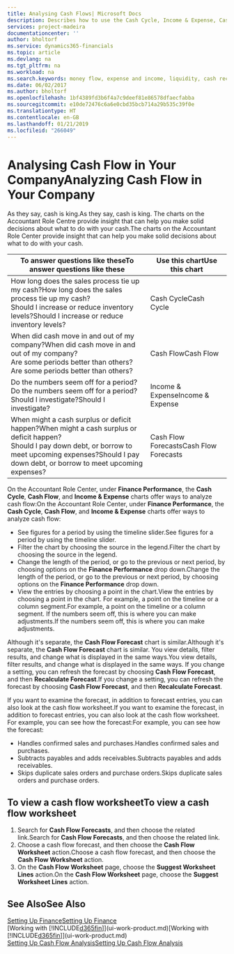 ```yaml
---
title: Analysing Cash Flows| Microsoft Docs
description: Describes how to use the Cash Cycle, Income & Expense, Cash Flow, and Cash Flow Forecast charts to analyze the past and future flow of money in and out of your company.
services: project-madeira
documentationcenter: ''
author: bholtorf
ms.service: dynamics365-financials
ms.topic: article
ms.devlang: na
ms.tgt_pltfrm: na
ms.workload: na
ms.search.keywords: money flow, expense and income, liquidity, cash receipts minus cash payments, Cartera
ms.date: 06/02/2017
ms.author: bholtorf
ms.openlocfilehash: 1bf4389fd3b6f4a7c9deef81e86578dfaecfabba
ms.sourcegitcommit: e10de72476c6a6e0cbd35bcb714a29b535c39f0e
ms.translationtype: HT
ms.contentlocale: en-GB
ms.lasthandoff: 01/21/2019
ms.locfileid: "266049"
---
```

# <a name="analyzing-cash-flow-in-your-company"></a><span data-ttu-id="d91e1-103">Analysing Cash Flow in Your Company</span><span class="sxs-lookup"><span data-stu-id="d91e1-103">Analyzing Cash Flow in Your Company</span></span>
<span data-ttu-id="d91e1-104">As they say, cash is king.</span><span class="sxs-lookup"><span data-stu-id="d91e1-104">As they say, cash is king.</span></span> <span data-ttu-id="d91e1-105">The charts on the Accountant Role Centre provide insight that can help you make solid decisions about what to do with your cash.</span><span class="sxs-lookup"><span data-stu-id="d91e1-105">The charts on the Accountant Role Center provide insight that can help you make solid decisions about what to do with your cash.</span></span>  

| <span data-ttu-id="d91e1-106">To answer questions like these</span><span class="sxs-lookup"><span data-stu-id="d91e1-106">To answer questions like these</span></span> | <span data-ttu-id="d91e1-107">Use this chart</span><span class="sxs-lookup"><span data-stu-id="d91e1-107">Use this chart</span></span> |
| --- | --- |
| <span data-ttu-id="d91e1-108">How long does the sales process tie up my cash?</span><span class="sxs-lookup"><span data-stu-id="d91e1-108">How long does the sales process tie up my cash?</span></span></br> <span data-ttu-id="d91e1-109">Should I increase or reduce inventory levels?</span><span class="sxs-lookup"><span data-stu-id="d91e1-109">Should I increase or reduce inventory levels?</span></span> |<span data-ttu-id="d91e1-110">Cash Cycle</span><span class="sxs-lookup"><span data-stu-id="d91e1-110">Cash Cycle</span></span> |
| <span data-ttu-id="d91e1-111">When did cash move in and out of my company?</span><span class="sxs-lookup"><span data-stu-id="d91e1-111">When did cash move in and out of my company?</span></span></br> <span data-ttu-id="d91e1-112">Are some periods better than others?</span><span class="sxs-lookup"><span data-stu-id="d91e1-112">Are some periods better than others?</span></span> |<span data-ttu-id="d91e1-113">Cash Flow</span><span class="sxs-lookup"><span data-stu-id="d91e1-113">Cash Flow</span></span> |
| <span data-ttu-id="d91e1-114">Do the numbers seem off for a period?</span><span class="sxs-lookup"><span data-stu-id="d91e1-114">Do the numbers seem off for a period?</span></span></br> <span data-ttu-id="d91e1-115">Should I investigate?</span><span class="sxs-lookup"><span data-stu-id="d91e1-115">Should I investigate?</span></span> |<span data-ttu-id="d91e1-116">Income & Expense</span><span class="sxs-lookup"><span data-stu-id="d91e1-116">Income & Expense</span></span> |
| <span data-ttu-id="d91e1-117">When might a cash surplus or deficit happen?</span><span class="sxs-lookup"><span data-stu-id="d91e1-117">When might a cash surplus or deficit happen?</span></span></br> <span data-ttu-id="d91e1-118">Should I pay down debt, or borrow to meet upcoming expenses?</span><span class="sxs-lookup"><span data-stu-id="d91e1-118">Should I pay down debt, or borrow to meet upcoming expenses?</span></span> |<span data-ttu-id="d91e1-119">Cash Flow Forecasts</span><span class="sxs-lookup"><span data-stu-id="d91e1-119">Cash Flow Forecasts</span></span> |

<span data-ttu-id="d91e1-120">On the Accountant Role Center, under **Finance Performance**, the **Cash Cycle**, **Cash Flow**, and **Income & Expense** charts offer ways to analyze cash flow:</span><span class="sxs-lookup"><span data-stu-id="d91e1-120">On the Accountant Role Center, under **Finance Performance**, the **Cash Cycle**, **Cash Flow**, and **Income & Expense** charts offer ways to analyze cash flow:</span></span>  

* <span data-ttu-id="d91e1-121">See figures for a period by using the timeline slider.</span><span class="sxs-lookup"><span data-stu-id="d91e1-121">See figures for a period by using the timeline slider.</span></span>  
* <span data-ttu-id="d91e1-122">Filter the chart by choosing the source in the legend.</span><span class="sxs-lookup"><span data-stu-id="d91e1-122">Filter the chart by choosing the source in the legend.</span></span>  
* <span data-ttu-id="d91e1-123">Change the length of the period, or go to the previous or next period, by choosing options on the **Finance Performance** drop down.</span><span class="sxs-lookup"><span data-stu-id="d91e1-123">Change the length of the period, or go to the previous or next period, by choosing options on the **Finance Performance** drop down.</span></span>  
* <span data-ttu-id="d91e1-124">View the entries by choosing a point in the chart.</span><span class="sxs-lookup"><span data-stu-id="d91e1-124">View the entries by choosing a point in the chart.</span></span> <span data-ttu-id="d91e1-125">For example, a point on the timeline or a column segment.</span><span class="sxs-lookup"><span data-stu-id="d91e1-125">For example, a point on the timeline or a column segment.</span></span> <span data-ttu-id="d91e1-126">If the numbers seem off, this is where you can make adjustments.</span><span class="sxs-lookup"><span data-stu-id="d91e1-126">If the numbers seem off, this is where you can make adjustments.</span></span>  

<span data-ttu-id="d91e1-127">Although it's separate, the **Cash Flow Forecast** chart is similar.</span><span class="sxs-lookup"><span data-stu-id="d91e1-127">Although it's separate, the **Cash Flow Forecast** chart is similar.</span></span> <span data-ttu-id="d91e1-128">You view details, filter results, and change what is displayed in the same ways.</span><span class="sxs-lookup"><span data-stu-id="d91e1-128">You view details, filter results, and change what is displayed in the same ways.</span></span> <span data-ttu-id="d91e1-129">If you change a setting, you can refresh the forecast by choosing **Cash Flow Forecast**, and then **Recalculate Forecast**.</span><span class="sxs-lookup"><span data-stu-id="d91e1-129">If you change a setting, you can refresh the forecast by choosing **Cash Flow Forecast**, and then **Recalculate Forecast**.</span></span>

<span data-ttu-id="d91e1-130">If you want to examine the forecast, in addition to forecast entries, you can also look at the cash flow worksheet.</span><span class="sxs-lookup"><span data-stu-id="d91e1-130">If you want to examine the forecast, in addition to forecast entries, you can also look at the cash flow worksheet.</span></span> <span data-ttu-id="d91e1-131">For example, you can see how the forecast:</span><span class="sxs-lookup"><span data-stu-id="d91e1-131">For example, you can see how the forecast:</span></span>

* <span data-ttu-id="d91e1-132">Handles confirmed sales and purchases.</span><span class="sxs-lookup"><span data-stu-id="d91e1-132">Handles confirmed sales and purchases.</span></span>  
* <span data-ttu-id="d91e1-133">Subtracts payables and adds receivables.</span><span class="sxs-lookup"><span data-stu-id="d91e1-133">Subtracts payables and adds receivables.</span></span>  
* <span data-ttu-id="d91e1-134">Skips duplicate sales orders and purchase orders.</span><span class="sxs-lookup"><span data-stu-id="d91e1-134">Skips duplicate sales orders and purchase orders.</span></span>  

## <a name="to-view-a-cash-flow-worksheet"></a><span data-ttu-id="d91e1-135">To view a cash flow worksheet</span><span class="sxs-lookup"><span data-stu-id="d91e1-135">To view a cash flow worksheet</span></span>
1. <span data-ttu-id="d91e1-136">Search for **Cash Flow Forecasts**, and then choose the related link.</span><span class="sxs-lookup"><span data-stu-id="d91e1-136">Search for **Cash Flow Forecasts**, and then choose the related link.</span></span>  
2. <span data-ttu-id="d91e1-137">Choose a cash flow forecast, and then choose the **Cash Flow Worksheet** action.</span><span class="sxs-lookup"><span data-stu-id="d91e1-137">Choose a cash flow forecast, and then choose the **Cash Flow Worksheet** action.</span></span>  
3. <span data-ttu-id="d91e1-138">On the **Cash Flow Worksheet** page, choose the **Suggest Worksheet Lines** action.</span><span class="sxs-lookup"><span data-stu-id="d91e1-138">On the **Cash Flow Worksheet** page, choose the **Suggest Worksheet Lines** action.</span></span>  

## <a name="see-also"></a><span data-ttu-id="d91e1-139">See Also</span><span class="sxs-lookup"><span data-stu-id="d91e1-139">See Also</span></span>
[<span data-ttu-id="d91e1-140">Setting Up Finance</span><span class="sxs-lookup"><span data-stu-id="d91e1-140">Setting Up Finance</span></span>](finance-setup-finance.md)  
<span data-ttu-id="d91e1-141">[Working with [!INCLUDE[d365fin](includes/d365fin_md.md)]](ui-work-product.md)</span><span class="sxs-lookup"><span data-stu-id="d91e1-141">[Working with [!INCLUDE[d365fin](includes/d365fin_md.md)]](ui-work-product.md)</span></span>  
[<span data-ttu-id="d91e1-142">Setting Up Cash Flow Analysis</span><span class="sxs-lookup"><span data-stu-id="d91e1-142">Setting Up Cash Flow Analysis</span></span>](finance-setup-cash-flow-analyses.md)  
